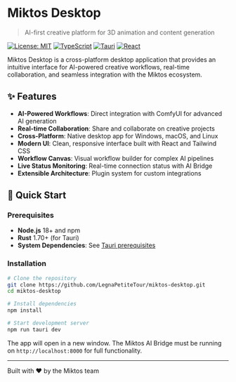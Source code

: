 # Miktos Desktop

> AI-first creative platform for 3D animation and content generation

[![License: MIT](https://img.shields.io/badge/License-MIT-yellow.svg)](https://opensource.org/licenses/MIT)
[![TypeScript](https://img.shields.io/badge/TypeScript-007ACC?logo=typescript&logoColor=white)](https://typescriptlang.org)
[![Tauri](https://img.shields.io/badge/Tauri-FFC131?logo=tauri&logoColor=white)](https://tauri.app)
[![React](https://img.shields.io/badge/React-20232A?logo=react&logoColor=61DAFB)](https://reactjs.org)

Miktos Desktop is a cross-platform desktop application that provides an intuitive interface for AI-powered creative workflows, real-time collaboration, and seamless integration with the Miktos ecosystem.

## ✨ Features

- **AI-Powered Workflows**: Direct integration with ComfyUI for advanced AI generation
- **Real-time Collaboration**: Share and collaborate on creative projects
- **Cross-Platform**: Native desktop app for Windows, macOS, and Linux
- **Modern UI**: Clean, responsive interface built with React and Tailwind CSS
- **Workflow Canvas**: Visual workflow builder for complex AI pipelines
- **Live Status Monitoring**: Real-time connection status with AI Bridge
- **Extensible Architecture**: Plugin system for custom integrations

## 🚀 Quick Start

### Prerequisites

- **Node.js** 18+ and npm
- **Rust** 1.70+ (for Tauri)
- **System Dependencies**: See [Tauri prerequisites](https://tauri.app/v1/guides/getting-started/prerequisites)

### Installation

```bash
# Clone the repository
git clone https://github.com/LegnaPetiteTour/miktos-desktop.git
cd miktos-desktop

# Install dependencies
npm install

# Start development server
npm run tauri dev
```

The app will open in a new window. The Miktos AI Bridge must be running on `http://localhost:8000` for full functionality.

---

Built with ❤️ by the Miktos team